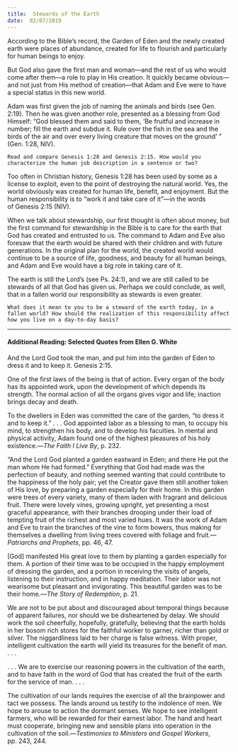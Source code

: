 ```yaml
---
title:  Stewards of the Earth
date:  02/07/2019
---
```


According to the Bible’s record, the Garden of Eden and the newly created earth were places of abundance, created for life to flourish and particularly for human beings to enjoy.

But God also gave the first man and woman—and the rest of us who would come after them—a role to play in His creation. It quickly became obvious—and not just from His method of creation—that Adam and Eve were to have a special status in this new world.

Adam was first given the job of naming the animals and birds (see Gen. 2:19). Then he was given another role, presented as a blessing from God Himself: “God blessed them and said to them, ‘Be fruitful and increase in number; fill the earth and subdue it. Rule over the fish in the sea and the birds of the air and over every living creature that moves on the ground’ ” (Gen. 1:28, NIV).

`Read and compare Genesis 1:28 and Genesis 2:15. How would you characterize the human job description in a sentence or two?`

Too often in Christian history, Genesis 1:28 has been used by some as a license to exploit, even to the point of destroying the natural world. Yes, the world obviously was created for human life, benefit, and enjoyment. But the human responsibility is to “work it and take care of it”—in the words of Genesis 2:15 (NIV).

When we talk about stewardship, our first thought is often about money, but the first command for stewardship in the Bible is to care for the earth that God has created and entrusted to us. The command to Adam and Eve also foresaw that the earth would be shared with their children and with future generations. In the original plan for the world, the created world would continue to be a source of life, goodness, and beauty for all human beings, and Adam and Eve would have a big role in taking care of it.

The earth is still the Lord’s (see Ps. 24:1), and we are still called to be stewards of all that God has given us. Perhaps we could conclude, as well, that in a fallen world our responsibility as stewards is even greater.

`What does it mean to you to be a steward of the earth today, in a fallen world? How should the realization of this responsibility affect how you live on a day-to-day basis?`

---

#### Additional Reading: Selected Quotes from Ellen G. White

And the Lord God took the man, and put him into the garden of Eden to dress it and to keep it. Genesis 2:15. 

One of the first laws of the being is that of action. Every organ of the body has its appointed work, upon the development of which depends its strength. The normal action of all the organs gives vigor and life; inaction brings decay and death. 

To the dwellers in Eden was committed the care of the garden, “to dress it and to keep it.” . . . God appointed labor as a blessing to man, to occupy his mind, to strengthen his body, and to develop his faculties. In mental and physical activity, Adam found one of the highest pleasures of his holy existence.—_The Faith I Live By_, p. 232. 

“And the Lord God planted a garden eastward in Eden; and there He put the man whom He had formed.” Everything that God had made was the perfection of beauty, and nothing seemed wanting that could contribute to the happiness of the holy pair; yet the Creator gave them still another token of His love, by preparing a garden especially for their home. In this garden were trees of every variety, many of them laden with fragrant and delicious fruit. There were lovely vines, growing upright, yet presenting a most graceful appearance, with their branches drooping under their load of tempting fruit of the richest and most varied hues. It was the work of Adam and Eve to train the branches of the vine to form bowers, thus making for themselves a dwelling from living trees covered with foliage and fruit.—_Patriarchs and Prophets_, pp. 46, 47. 

[God] manifested His great love to them by planting a garden especially for them. A portion of their time was to be occupied in the happy employment of dressing the garden, and a portion in receiving the visits of angels, listening to their instruction, and in happy meditation. Their labor was not wearisome but pleasant and invigorating. This beautiful garden was to be their home.—_The Story of Redemption_, p. 21. 

We are not to be put about and discouraged about temporal things because of apparent failures, nor should we be disheartened by delay. We should work the soil cheerfully, hopefully, gratefully, believing that the earth holds in her bosom rich stores for the faithful worker to garner, richer than gold or silver. The niggardliness laid to her charge is false witness. With proper, intelligent cultivation the earth will yield its treasures for the benefit of man. . . .

. . . We are to exercise our reasoning powers in the cultivation of the earth, and to have faith in the word of God that has created the fruit of the earth for the service of man. . . . 

The cultivation of our lands requires the exercise of all the brainpower and tact we possess. The lands around us testify to the indolence of men. We hope to arouse to action the dormant senses. We hope to see intelligent farmers, who will be rewarded for their earnest labor. The hand and heart must cooperate, bringing new and sensible plans into operation in the cultivation of the soil.—_Testimonies to Ministers and Gospel Workers_, pp. 243, 244. 